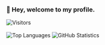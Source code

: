 ### 👋 Hey, welcome to my profile.

<!--
**RickyBGamez/RickyBGamez** is a ✨ _special_ ✨ repository because its `README.md` (this file) appears on your GitHub profile.

Here are some ideas to get you started:

- 🔭 I’m currently working on ...
- 🌱 I’m currently learning ...
- 👯 I’m looking to collaborate on ...
- 🤔 I’m looking for help with ...
- 💬 Ask me about ...
- 📫 How to reach me: ...
- 😄 Pronouns: ...
- ⚡ Fun fact: ...
-->

<p>
	<img alt="Visitors" src="https://visitor-badge.laobi.icu/badge?page_id=RickyBGamez"/>
	<br/><br/>
	<img alt="Top Languages" src="https://github-readme-stats.vercel.app/api/top-langs/?username=RickyBGamez&layout=compact&hide_border=true&bg_color=ffffff&langs_count=999">
	<img alt="GitHub Statistics" src="https://github-readme-stats.vercel.app/api?username=RickyBGamez&hide_border=true&bg_color=ffffff&count_private=true&show_icons=true&include_all_commits=true">
</p>
